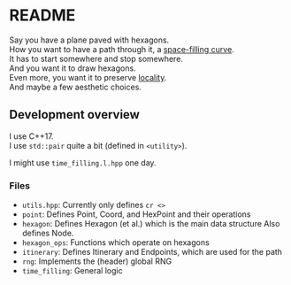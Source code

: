 # README

Say you have a plane paved with hexagons.  
How you want to have a path through it, a [space-filling curve][space filling].  
It has to start somewhere and stop somewhere.  
And you want it to draw hexagons.  
Even more, you want it to preserve [locality][locality hashing].  
And maybe a few aesthetic choices.

## Development overview

I use C++17.  
I use `std::pair` quite a bit (defined in `<utility>`).

I might use `time_filling.l.hpp` one day.

### Files

* `utils.hpp`: Currently only defines `cr <>`
* `point`: Defines Point, Coord, and HexPoint and their operations
* `hexagon`: Defines Hexagon (et al.) which is the main data structure
  Also defines Node.
* `hexagon_ops`: Functions which operate on hexagons
* `itinerary`: Defines Itinerary and Endpoints, which are used for the path
* `rng`: Implements the (header) global RNG
* `time_filling`: General logic

[space filling]: https://en.wikipedia.org/wiki/Space-filling_curve
[locality hashing]: https://en.wikipedia.org/wiki/Locality-sensitive_hashing#Locality-preserving_hashing
